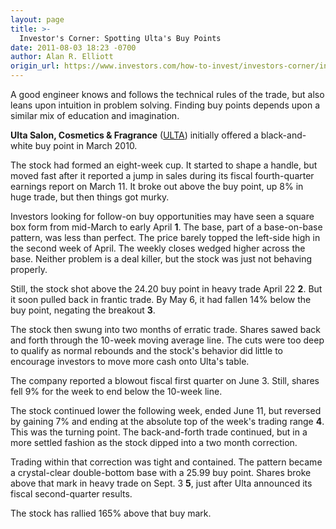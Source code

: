 ```yaml
---
layout: page
title: >-
  Investor's Corner: Spotting Ulta's Buy Points
date: 2011-08-03 18:23 -0700
author: Alan R. Elliott
origin_url: https://www.investors.com/how-to-invest/investors-corner/investors-corner-spotting-ultas-buy-points/
---
```


A good engineer knows and follows the technical rules of the trade, but also leans upon intuition in problem solving. Finding buy points depends upon a similar mix of education and imagination.

**Ulta Salon, Cosmetics & Fragrance** ([ULTA](https://research.investors.com/quote.aspx?symbol=ULTA)) initially offered a black-and-white buy point in March 2010.

The stock had formed an eight-week cup. It started to shape a handle, but moved fast after it reported a jump in sales during its fiscal fourth-quarter earnings report on March 11. It broke out above the buy point, up 8% in huge trade, but then things got murky.

Investors looking for follow-on buy opportunities may have seen a square box form from mid-March to early April **1**. The base, part of a base-on-base pattern, was less than perfect. The price barely topped the left-side high in the second week of April. The weekly closes wedged higher across the base. Neither problem is a deal killer, but the stock was just not behaving properly.

Still, the stock shot above the 24.20 buy point in heavy trade April 22 **2**. But it soon pulled back in frantic trade. By May 6, it had fallen 14% below the buy point, negating the breakout **3**.

The stock then swung into two months of erratic trade. Shares sawed back and forth through the 10-week moving average line. The cuts were too deep to qualify as normal rebounds and the stock's behavior did little to encourage investors to move more cash onto Ulta's table.

The company reported a blowout fiscal first quarter on June 3. Still, shares fell 9% for the week to end below the 10-week line.

The stock continued lower the following week, ended June 11, but reversed by gaining 7% and ending at the absolute top of the week's trading range **4**. This was the turning point. The back-and-forth trade continued, but in a more settled fashion as the stock dipped into a two month correction.

Trading within that correction was tight and contained. The pattern became a crystal-clear double-bottom base with a 25.99 buy point. Shares broke above that mark in heavy trade on Sept. 3 **5**, just after Ulta announced its fiscal second-quarter results.

The stock has rallied 165% above that buy mark.

